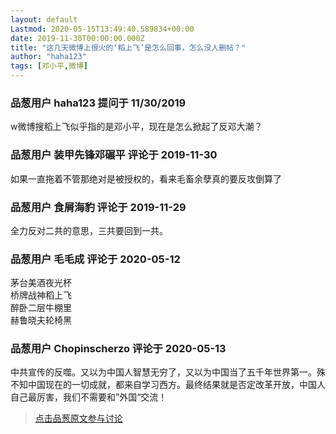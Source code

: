 ```yaml
---
layout: default
Lastmod: 2020-05-15T13:49:40.589834+00:00
date: 2019-11-30T00:00:00.000Z
title: "这几天微博上很火的‘稻上飞’是怎么回事，怎么没人删帖？"
author: "haha123"
tags: [邓小平,微博]
---
```



### 品葱用户 **haha123** 提问于 11/30/2019
    
w微博搜稻上飞似乎指的是邓小平，现在是怎么掀起了反邓大潮？
    
                

### 品葱用户 **装甲先锋邓碾平** 评论于 2019-11-30
        
如果一直拖着不管那绝对是被授权的，看来毛畜余孽真的要反攻倒算了
        
                

### 品葱用户 **食屑海豹** 评论于 2019-11-29
        
全力反对二共的意思，三共要回到一共。
        
                

### 品葱用户 **毛毛成** 评论于 2020-05-12
        
茅台美酒夜光杯  
桥牌战神稻上飞  
醉卧二层牛棚里  
赫鲁晓夫轮椅黑
        
                

### 品葱用户 **Chopinscherzo** 评论于 2020-05-13
        
中共宣传的反噬。又以为中国人智慧无穷了，又以为中国当了五千年世界第一。殊不知中国现在的一切成就，都来自学习西方。最终结果就是否定改革开放，中国人自己最厉害，我们不需要和”外国“交流！
        
                





> [点击品葱原文参与讨论](https://pincong.rocks/question/12168)

